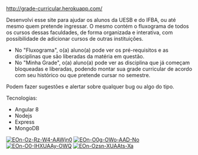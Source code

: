 http://grade-curricular.herokuapp.com/

Desenvolvi esse site para ajudar os alunos da UESB e do IFBA, ou até mesmo quem pretende ingressar. 
O mesmo contém o fluxograma de todos os cursos dessas faculdades, de forma organizada e interativa, com possibilidade de adicionar cursos de outras instituições.

- No "Fluxograma", o(a) aluno(a) pode ver os pré-requisitos e as disciplinas que são liberadas da matéria em questão.
- No "Minha Grade", o(a) aluno(a) pode ver as disciplina que já começam bloqueadas e liberadas, podendo montar sua grade curricular de acordo com seu histórico ou que pretende cursar no semestre.

Podem fazer sugestões e alertar sobre qualquer bug ou algo do tipo.

Tecnologias:
- Angular 8
- Nodejs
- Express
- MongoDB

<a href="https://ibb.co/RQHTztr"><img src="https://i.ibb.co/RQHTztr/EOn-Oz-Rz-W4-AAWjn0.jpg" alt="EOn-Oz-Rz-W4-AAWjn0" border="0"></a>
<a href="https://ibb.co/Y3KYYtm"><img src="https://i.ibb.co/Y3KYYtm/EOn-O0g-OWo-AAD-No.jpg" alt="EOn-O0g-OWo-AAD-No" border="0"></a> 
<a href="https://ibb.co/2NN7vZS"><img src="https://i.ibb.co/2NN7vZS/EOn-O0-IHXUAAy-OWQ.jpg" alt="EOn-O0-IHXUAAy-OWQ" border="0"></a> 
<a href="https://ibb.co/hC9HxDY"><img src="https://i.ibb.co/hC9HxDY/EOn-Ozsn-XUAAts-Xa.jpg" alt="EOn-Ozsn-XUAAts-Xa" border="0"></a>
